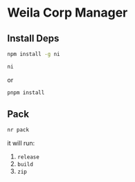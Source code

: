 # Weila Corp Manager

## Install Deps

```sh
npm install -g ni
```

```sh
ni
```

or

```sh
pnpm install
```

## Pack

```sh
nr pack
```

it will run:

1. `release`
2. `build`
3. `zip`
